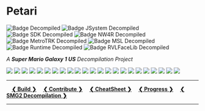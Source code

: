 
# Petari 
![Badge Decompiled] ![Badge JSystem Decompiled] ![Badge SDK Decompiled] ![Badge NW4R Decompiled] ![Badge MetroTRK Decompiled] ![Badge MSL Decompiled] ![Badge Runtime Decompiled] ![Badge RVLFaceLib Decompiled]

*A **Super Mario Galaxy 1 US** Decompilation Project*

<img src ="https://img.shields.io/endpoint?url=https://raw.githubusercontent.com/shibbo/Petari/master/data/json/Animation.json&style=flat"/> <img src ="https://img.shields.io/endpoint?url=https://raw.githubusercontent.com/shibbo/Petari/master/data/json/AreaObj.json&style=flat"/> <img src ="https://img.shields.io/endpoint?url=https://raw.githubusercontent.com/shibbo/Petari/master/data/json/AudioLib.json&style=flat"/> <img src ="https://img.shields.io/endpoint?url=https://raw.githubusercontent.com/shibbo/Petari/master/data/json/Boss.json&style=flat"/> <img src ="https://img.shields.io/endpoint?url=https://raw.githubusercontent.com/shibbo/Petari/master/data/json/Camera.json&style=flat"/> 
<img src ="https://img.shields.io/endpoint?url=https://raw.githubusercontent.com/shibbo/Petari/master/data/json/Demo.json&style=flat"/> <img src ="https://img.shields.io/endpoint?url=https://raw.githubusercontent.com/shibbo/Petari/master/data/json/Effect.json&style=flat"/> <img src ="https://img.shields.io/endpoint?url=https://raw.githubusercontent.com/shibbo/Petari/master/data/json/Enemy.json&style=flat"/> <img src ="https://img.shields.io/endpoint?url=https://raw.githubusercontent.com/shibbo/Petari/master/data/json/GameAudio.json&style=flat"/> <img src ="https://img.shields.io/endpoint?url=https://raw.githubusercontent.com/shibbo/Petari/master/data/json/Gravity.json&style=flat"/> <img src ="https://img.shields.io/endpoint?url=https://raw.githubusercontent.com/shibbo/Petari/master/data/json/LiveActor.json&style=flat"/> <img src ="https://img.shields.io/endpoint?url=https://raw.githubusercontent.com/shibbo/Petari/master/data/json/Map.json&style=flat"/> <img src ="https://img.shields.io/endpoint?url=https://raw.githubusercontent.com/shibbo/Petari/master/data/json/MapObj.json&style=flat"/> <img src ="https://img.shields.io/endpoint?url=https://raw.githubusercontent.com/shibbo/Petari/master/data/json/NameObj.json&style=flat"/> 
<img src ="https://img.shields.io/endpoint?url=https://raw.githubusercontent.com/shibbo/Petari/master/data/json/NPC.json&style=flat"/> <img src ="https://img.shields.io/endpoint?url=https://raw.githubusercontent.com/shibbo/Petari/master/data/json/Player.json&style=flat"/> <img src ="https://img.shields.io/endpoint?url=https://raw.githubusercontent.com/shibbo/Petari/master/data/json/RhythmLib.json&style=flat"/> <img src ="https://img.shields.io/endpoint?url=https://raw.githubusercontent.com/shibbo/Petari/master/data/json/Ride.json&style=flat"/> <img src ="https://img.shields.io/endpoint?url=https://raw.githubusercontent.com/shibbo/Petari/master/data/json/Scene.json&style=flat"/> 
<img src ="https://img.shields.io/endpoint?url=https://raw.githubusercontent.com/shibbo/Petari/master/data/json/Screen.json&style=flat"/> <img src ="https://img.shields.io/endpoint?url=https://raw.githubusercontent.com/shibbo/Petari/master/data/json/Speaker.json&style=flat"/> <img src ="https://img.shields.io/endpoint?url=https://raw.githubusercontent.com/shibbo/Petari/master/data/json/System.json&style=flat"/> <img src ="https://img.shields.io/endpoint?url=https://raw.githubusercontent.com/shibbo/Petari/master/data/json/Util.json&style=flat"/>


---

 **[❮ Build ❯][Build]**
 **[❮ Contribute ❯][Contribute]**
 **[❮ CheatSheet ❯][CheatSheet]**
 **[❮ Progress ❯][Progress]**
 **[❮ SMG2 Decompilation ❯][SMG2]**

---



<!----------------------------------------------------------------------------->

[Contribute]: docs/CONTRIBUTING.md
[CheatSheet]: docs/CHEATSHEET.md
[Progress]: docs/PROGRESS.md
[Build]: docs/Build.md
[SMG2]: https://github.com/shibbo/Garigari

[Badge Decompiled]: https://img.shields.io/endpoint?url=https://raw.githubusercontent.com/shibbo/Petari/master/data/Game.json&style=flat
[Badge JSystem Decompiled]: https://img.shields.io/endpoint?url=https://raw.githubusercontent.com/shibbo/JSystem/main/data/JSystem.json&style=flat
[Badge SDK Decompiled]: https://img.shields.io/endpoint?url=https://raw.githubusercontent.com/shibbo/RVL_SDK/main/data/SDK.json&style=flat
[Badge NW4R Decompiled]: https://img.shields.io/endpoint?url=https://raw.githubusercontent.com/shibbo/nw4r/main/data/NW4R.json&style=flat
[Badge MetroTRK Decompiled]: https://img.shields.io/endpoint?url=https://raw.githubusercontent.com/shibbo/MetroTRK/main/data/MetroTRK.json&style=flat
[Badge MSL Decompiled]: https://img.shields.io/endpoint?url=https://raw.githubusercontent.com/shibbo/MSL_C/main/data/MSL.json&style=flat
[Badge Runtime Decompiled]: https://img.shields.io/endpoint?url=https://raw.githubusercontent.com/shibbo/Runtime/main/data/Runtime.json&style=flat
[Badge RVLFaceLib Decompiled]: https://img.shields.io/endpoint?url=https://raw.githubusercontent.com/shibbo/RVLFaceLib/main/data/RVLFaceLib.json&style=flat